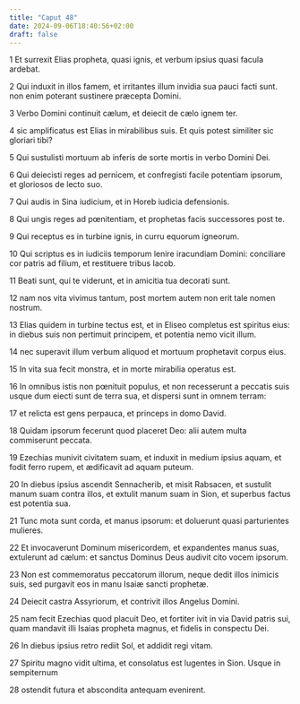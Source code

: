 ```yaml
---
title: "Caput 48"
date: 2024-09-06T18:40:56+02:00
draft: false
---
```




1 Et surrexit Elias propheta, quasi ignis, et verbum ipsius quasi facula ardebat.

2 Qui induxit in illos famem, et irritantes illum invidia sua pauci facti sunt. non enim poterant sustinere præcepta Domini.

3 Verbo Domini continuit cælum, et deiecit de cælo ignem ter.

4 sic amplificatus est Elias in mirabilibus suis. Et quis potest similiter sic gloriari tibi?

5 Qui sustulisti mortuum ab inferis de sorte mortis in verbo Domini Dei.

6 Qui deiecisti reges ad pernicem, et confregisti facile potentiam ipsorum, et gloriosos de lecto suo.

7 Qui audis in Sina iudicium, et in Horeb iudicia defensionis.

8 Qui ungis reges ad pœnitentiam, et prophetas facis successores post te.

9 Qui receptus es in turbine ignis, in curru equorum igneorum.

10 Qui scriptus es in iudiciis temporum lenire iracundiam Domini: conciliare cor patris ad filium, et restituere tribus Iacob.

11 Beati sunt, qui te viderunt, et in amicitia tua decorati sunt.

12 nam nos vita vivimus tantum, post mortem autem non erit tale nomen nostrum.

13 Elias quidem in turbine tectus est, et in Eliseo completus est spiritus eius: in diebus suis non pertimuit principem, et potentia nemo vicit illum.

14 nec superavit illum verbum aliquod et mortuum prophetavit corpus eius.

15 In vita sua fecit monstra, et in morte mirabilia operatus est.

16 In omnibus istis non pœnituit populus, et non recesserunt a peccatis suis usque dum eiecti sunt de terra sua, et dispersi sunt in omnem terram:

17 et relicta est gens perpauca, et princeps in domo David.

18 Quidam ipsorum fecerunt quod placeret Deo: alii autem multa commiserunt peccata.

19 Ezechias munivit civitatem suam, et induxit in medium ipsius aquam, et fodit ferro rupem, et ædificavit ad aquam puteum.

20 In diebus ipsius ascendit Sennacherib, et misit Rabsacen, et sustulit manum suam contra illos, et extulit manum suam in Sion, et superbus factus est potentia sua.

21 Tunc mota sunt corda, et manus ipsorum: et doluerunt quasi parturientes mulieres.

22 Et invocaverunt Dominum misericordem, et expandentes manus suas, extulerunt ad cælum: et sanctus Dominus Deus audivit cito vocem ipsorum.

23 Non est commemoratus peccatorum illorum, neque dedit illos inimicis suis, sed purgavit eos in manu Isaiæ sancti prophetæ.

24 Deiecit castra Assyriorum, et contrivit illos Angelus Domini.

25 nam fecit Ezechias quod placuit Deo, et fortiter ivit in via David patris sui, quam mandavit illi Isaias propheta magnus, et fidelis in conspectu Dei.

26 In diebus ipsius retro rediit Sol, et addidit regi vitam.

27 Spiritu magno vidit ultima, et consolatus est lugentes in Sion. Usque in sempiternum

28 ostendit futura et abscondita antequam evenirent.

